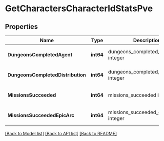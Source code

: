 # GetCharactersCharacterIdStatsPve

## Properties
Name | Type | Description | Notes
------------ | ------------- | ------------- | -------------
**DungeonsCompletedAgent** | **int64** | dungeons_completed_agent integer | [optional] [default to null]
**DungeonsCompletedDistribution** | **int64** | dungeons_completed_distribution integer | [optional] [default to null]
**MissionsSucceeded** | **int64** | missions_succeeded integer | [optional] [default to null]
**MissionsSucceededEpicArc** | **int64** | missions_succeeded_epic_arc integer | [optional] [default to null]

[[Back to Model list]](../README.md#documentation-for-models) [[Back to API list]](../README.md#documentation-for-api-endpoints) [[Back to README]](../README.md)


